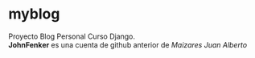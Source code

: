 # myblog
Proyecto Blog Personal Curso Django.<br>
**JohnFenker** es una cuenta de github anterior de *Maizares Juan Alberto*